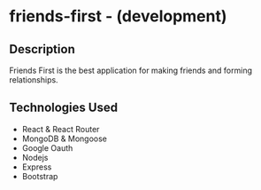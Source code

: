 # friends-first - (development)

## Description
Friends First is the best application for making friends and forming 
relationships.
 

## Technologies Used

* React & React Router
* MongoDB & Mongoose
* Google Oauth
* Nodejs
* Express
* Bootstrap

